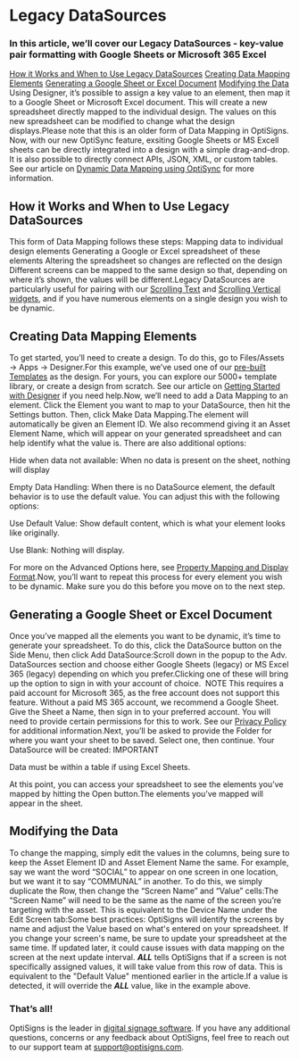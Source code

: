 # Legacy DataSources

### In this article, we’ll cover our Legacy DataSources - key-value pair formatting with Google Sheets or Microsoft 365 Excel

[How it Works and When to Use Legacy DataSources](#HowitWorks)
[Creating Data Mapping Elements](#Creating)
[Generating a Google Sheet or Excel Document](#Generating)
[Modifying the Data](#Modifying)
Using Designer, it’s possible to assign a key value to an element, then map it to a Google Sheet or Microsoft Excel document. This will create a new spreadsheet directly mapped to the individual design. The values on this new spreadsheet can be modified to change what the design displays.Please note that this is an older form of Data Mapping in OptiSigns. Now, with our new OptiSync feature, exsiting Google Sheets or MS Excell sheets can be directly integrated into a design with a simple drag-and-drop. It is also possible to directly connect APIs, JSON, XML, or custom tables. See our article on [Dynamic Data Mapping using OptiSync](https://support.optisigns.com/hc/en-us/articles/29217646663187-How-to-Set-Up-Dynamic-Data-Mapping-with-OptiSync) for more information.
## How it Works and When to Use Legacy DataSources
This form of Data Mapping follows these steps:
Mapping data to individual design elements
Generating a Google or Excel spreadsheet of these elements
Altering the spreadsheet so changes are reflected on the design
Different screens can be mapped to the same design so that, depending on where it’s shown, the values will be different.Legacy DataSources are particularly useful for pairing with our [Scrolling Text](https://support.optisigns.com/hc/en-us/articles/42436941395475-Widgets-in-Designer#ScrollingText) and [Scrolling Vertical widgets](https://support.optisigns.com/hc/en-us/articles/42436941395475-Widgets-in-Designer#ScrollingVertical), and if you have numerous elements on a single design you wish to be dynamic.
## Creating Data Mapping Elements
To get started, you’ll need to create a design. To do this, go to Files/Assets → Apps → Designer.For this example, we’ve used one of our [pre-built Templates](https://canvas.optisigns.com/) as the design. For yours, you can explore our 5000+ template library, or create a design from scratch. See our article on [Getting Started with Designer](https://support.optisigns.com/hc/en-us/articles/42087942047379-Getting-Started-with-Designer) if you need help.Now, we’ll need to add a Data Mapping to an element. Click the Element you want to map to your DataSource, then hit the Settings button. Then, click Make Data Mapping.The element will automatically be given an Element ID. We also recommend giving it an Asset Element Name, which will appear on your generated spreadsheet and can help identify what the value is. There are also additional options:

Hide when data not available: When no data is present on the sheet, nothing will display

Empty Data Handling: When there is no DataSource element, the default behavior is to use the default value. You can adjust this with the following options:

Use Default Value: Show default content, which is what your element looks like originally.

Use Blank: Nothing will display.


For more on the Advanced Options here, see [Property Mapping and Display Format](https://support.optisigns.com/hc/en-us/articles/29217646663187-How-to-Set-Up-Dynamic-Data-Mapping-with-OptiSync#Property).Now, you’ll want to repeat this process for every element you wish to be dynamic. Make sure you do this before you move on to the next step.
## Generating a Google Sheet or Excel Document
Once you’ve mapped all the elements you want to be dynamic, it’s time to generate your spreadsheet. To do this, click the DataSource button on the Side Menu, then click Add DataSource:Scroll down in the popup to the Adv. DataSources section and choose either Google Sheets (legacy) or MS Excel 365 (legacy) depending on which you prefer.Clicking one of these will bring up the option to sign in with your account of choice. 
NOTE
This requires a paid account for Microsoft 365, as the free account does not support this feature. Without a paid MS 365 account, we recommend a Google Sheet.
Give the Sheet a Name, then sign in to your preferred account. You will need to provide certain permissions for this to work. See our [Privacy Policy](https://www.optisigns.com/privacy-policy) for additional information.Next, you’ll be asked to provide the Folder for where you want your sheet to be saved. Select one, then continue. Your DataSource will be created:
IMPORTANT

Data must be within a table if using Excel Sheets.


At this point, you can access your spreadsheet to see the elements you’ve mapped by hitting the Open button.The elements you’ve mapped will appear in the sheet.
## Modifying the Data
To change the mapping, simply edit the values in the columns, being sure to keep the Asset Element ID and Asset Element Name the same. For example, say we want the word “SOCIAL” to appear on one screen in one location, but we want it to say “COMMUNAL” in another. To do this, we simply duplicate the Row, then change the “Screen Name” and “Value” cells:The “Screen Name” will need to be the same as the name of the screen you’re targeting with the asset. This is equivalent to the Device Name under the Edit Screen tab:Some best practices:
OptiSigns will identify the screens by name and adjust the Value based on what's entered on your spreadsheet.
If you change your screen's name, be sure to update your spreadsheet at the same time. If updated later, it could cause issues with data mapping on the screen at the next update interval.
***ALL*** tells OptiSigns that if a screen is not specifically assigned values, it will take value from this row of data. This is equivalent to the "Default Value" mentioned earlier in the article.If a value is detected, it will override the ***ALL*** value, like in the example above.


### That’s all!
OptiSigns is the leader in [digital signage software](https://www.optisigns.com/). If you have any additional questions, concerns or any feedback about OptiSigns, feel free to reach out to our support team at [support@optisigns.com](mailto:support@optisigns.com).